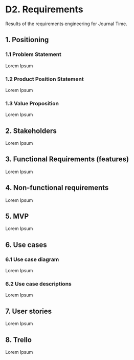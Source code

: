 # D2. Requirements

Results of the requirements engineering for Journal Time.

## 1. Positioning

### 1.1 Problem Statement

Lorem Ipsum

### 1.2 Product Position Statement

Lorem Ipsum

### 1.3 Value Proposition

Lorem Ipsum

## 2. Stakeholders

Lorem Ipsum

## 3. Functional Requirements (features)

Lorem Ipsum

## 4. Non-functional requirements

Lorem Ipsum

## 5. MVP

Lorem Ipsum

## 6. Use cases

### 6.1 Use case diagram

Lorem Ipsum

### 6.2 Use case descriptions

Lorem Ipsum

## 7. User stories

Lorem Ipsum

## 8. Trello

Lorem Ipsum
